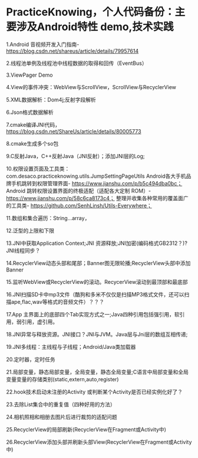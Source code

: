 # PracticeKnowing，个人代码备份：主要涉及Android特性 demo,技术实践

1.Android 音视频开发入门指南-https://blog.csdn.net/shareus/article/details/79957614

2.线程池单例及线程池中线程数据的取得和回传（EventBus）

3.ViewPager Demo

4.View的事件冲突：WebView与ScrollView，ScrollView与RecyclerView

5.XML数据解析：Dom4j;反射字段解析

6.Json格式数据解析

7.cmake编译JNI代码，https://blog.csdn.net/ShareUs/article/details/80005773

8.cmake生成多个so包

9.C反射Java，C++反射Java（JNI反射）；添加JNI层的Log;

10.权限设置页面及工具类：com.desaco.practiceknowing.utils.JumpSettingPageUtils
   Android各大手机品牌手机跳转到权限管理界面- https://www.jianshu.com/p/b5c494dba0bc；
   Android 跳转权限设置界面的终极适配（适配各大定制 ROM）- https://www.jianshu.com/p/58c6ca8173c4；
   整理并收集各种常用的覆盖面广的工具类- https://github.com/SenhLinsh/Utils-Everywhere；

11.数组和集合遍历：String...array，

12.泛型的上限和下限

13.JNI中获取Application Context;JNI 资源释放;JNI加密(编码格式GB2312？)? JNI线程同步？

14.RecyclerView动态头部和尾部；Banner图无限轮播;RecyclerView头部中添加Banner

15.监听WebView或RecyclerView的滚动。RecycerView滚动到最顶部和最底部

16.JNI扫描SD卡中mp3文件（酷狗和多米不仅仅是扫描MP3格式文件，还可以扫描ape,flac,wav等格式的音频文件）？？？

17.App 主界面上的底部四个Tab实现方式之一;Java四种引用包括强引用，软引用，弱引用，虚引用。

18.JNI异常与释放资源。JNI接口？JNI与JVM。Java层与Jni层的数组互相传递;

19.JNI多线程：主线程与子线程；Android/Java类加载器

20.定时器，定时任务

21.局部变量，静态局部变量，全局变量，静态全局变量;C语言中局部变量和全局变量变量的存储类别(static,extern,auto,register)

22.hook技术启动未注册的Activity 或判断某个Activity是否已经实例化好了？

23.去除List集合中的重复值（四种好用的方法）

24.相机照相和相册去图片后进行裁剪的适配问题

25.RecyclerView的局部刷新(RecyclerView在Fragment或Activity中)

26.RecyclerView添加头部并刷新头部View(RecyclerView在Fragment或Activity中)













